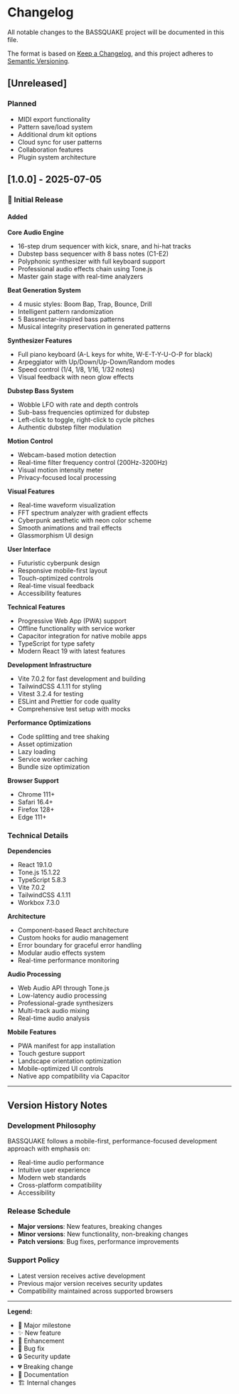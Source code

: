 # Changelog

All notable changes to the BASSQUAKE project will be documented in this file.

The format is based on [Keep a Changelog](https://keepachangelog.com/en/1.0.0/),
and this project adheres to
[Semantic Versioning](https://semver.org/spec/v2.0.0.html).

## [Unreleased]

### Planned

- MIDI export functionality
- Pattern save/load system
- Additional drum kit options
- Cloud sync for user patterns
- Collaboration features
- Plugin system architecture

## [1.0.0] - 2025-07-05

### 🎉 Initial Release

#### Added

**Core Audio Engine**

- 16-step drum sequencer with kick, snare, and hi-hat tracks
- Dubstep bass sequencer with 8 bass notes (C1-E2)
- Polyphonic synthesizer with full keyboard support
- Professional audio effects chain using Tone.js
- Master gain stage with real-time analyzers

**Beat Generation System**

- 4 music styles: Boom Bap, Trap, Bounce, Drill
- Intelligent pattern randomization
- 5 Bassnectar-inspired bass patterns
- Musical integrity preservation in generated patterns

**Synthesizer Features**

- Full piano keyboard (A-L keys for white, W-E-T-Y-U-O-P for black)
- Arpeggiator with Up/Down/Up-Down/Random modes
- Speed control (1/4, 1/8, 1/16, 1/32 notes)
- Visual feedback with neon glow effects

**Dubstep Bass System**

- Wobble LFO with rate and depth controls
- Sub-bass frequencies optimized for dubstep
- Left-click to toggle, right-click to cycle pitches
- Authentic dubstep filter modulation

**Motion Control**

- Webcam-based motion detection
- Real-time filter frequency control (200Hz-3200Hz)
- Visual motion intensity meter
- Privacy-focused local processing

**Visual Features**

- Real-time waveform visualization
- FFT spectrum analyzer with gradient effects
- Cyberpunk aesthetic with neon color scheme
- Smooth animations and trail effects
- Glassmorphism UI design

**User Interface**

- Futuristic cyberpunk design
- Responsive mobile-first layout
- Touch-optimized controls
- Real-time visual feedback
- Accessibility features

**Technical Features**

- Progressive Web App (PWA) support
- Offline functionality with service worker
- Capacitor integration for native mobile apps
- TypeScript for type safety
- Modern React 19 with latest features

**Development Infrastructure**

- Vite 7.0.2 for fast development and building
- TailwindCSS 4.1.11 for styling
- Vitest 3.2.4 for testing
- ESLint and Prettier for code quality
- Comprehensive test setup with mocks

**Performance Optimizations**

- Code splitting and tree shaking
- Asset optimization
- Lazy loading
- Service worker caching
- Bundle size optimization

**Browser Support**

- Chrome 111+
- Safari 16.4+
- Firefox 128+
- Edge 111+

### Technical Details

**Dependencies**

- React 19.1.0
- Tone.js 15.1.22
- TypeScript 5.8.3
- Vite 7.0.2
- TailwindCSS 4.1.11
- Workbox 7.3.0

**Architecture**

- Component-based React architecture
- Custom hooks for audio management
- Error boundary for graceful error handling
- Modular audio effects system
- Real-time performance monitoring

**Audio Processing**

- Web Audio API through Tone.js
- Low-latency audio processing
- Professional-grade synthesizers
- Multi-track audio mixing
- Real-time audio analysis

**Mobile Features**

- PWA manifest for app installation
- Touch gesture support
- Landscape orientation optimization
- Mobile-optimized UI controls
- Native app compatibility via Capacitor

---

## Version History Notes

### Development Philosophy

BASSQUAKE follows a mobile-first, performance-focused development approach with
emphasis on:

- Real-time audio performance
- Intuitive user experience
- Modern web standards
- Cross-platform compatibility
- Accessibility

### Release Schedule

- **Major versions**: New features, breaking changes
- **Minor versions**: New functionality, non-breaking changes
- **Patch versions**: Bug fixes, performance improvements

### Support Policy

- Latest version receives active development
- Previous major version receives security updates
- Compatibility maintained across supported browsers

---

**Legend:**

- 🎉 Major milestone
- ✨ New feature
- 🔧 Enhancement
- 🐛 Bug fix
- 🔒 Security update
- 💔 Breaking change
- 📝 Documentation
- 🏗️ Internal changes
